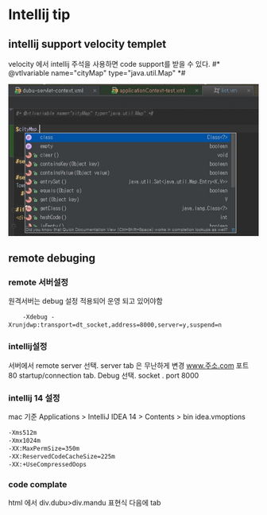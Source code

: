 Intellij tip
================

intellij support velocity templet
-------------
velocity 에서 intellij 주석을 사용하면 code support를 받을 수 있다.
    #* @vtlvariable name="cityMap" type="java.util.Map" *#

![velocity suggest](img/intelljVelocity.jpg)


remote debuging
------------------
### remote 서버설정
원격서버는 debug 설정 적용되어 운영 되고 있어야함
```
    -Xdebug -Xrunjdwp:transport=dt_socket,address=8000,server=y,suspend=n
```
### intellij설정
서버에서 remote server 선택.
server tab 은 무난하게 변경 www.주소.com  포트 80
startup/connection tab. Debug 선택. socket . port 8000


### intellij 14 설정
mac 기준
Applications > IntelliJ IDEA 14 > Contents > bin  idea.vmoptions

```
-Xms512m
-Xmx1024m
-XX:MaxPermSize=350m
-XX:ReservedCodeCacheSize=225m
-XX:+UseCompressedOops
```

### code complate
html 에서
div.dubu>div.mandu  표현식 다음에 tab